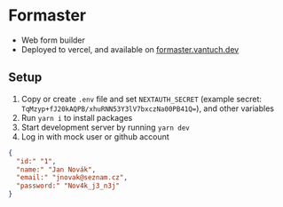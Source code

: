 # Formaster

- Web form builder
- Deployed to vercel, and available on [formaster.vantuch.dev](https://formaster.vantuch.dev)

## Setup

1. Copy or create `.env` file and set `NEXTAUTH_SECRET` (example secret: `TqMzyp+fJ20kAQPB/xhuRNN53Y3lV7bxczNa00PB41Q=`), and other variables
2. Run `yarn i` to install packages
3. Start development server by running `yarn dev`
4. Log in with mock user or github account

```json
{
  "id:" "1",
  "name:" "Jan Novák",
  "email:" "jnovak@seznam.cz",
  "password:" "Nov4k_j3_n3j"
}
```
